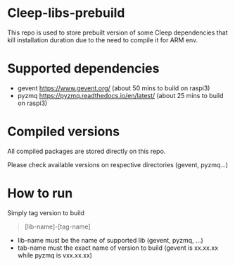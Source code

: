 # Cleep-libs-prebuild

This repo is used to store prebuilt version of some Cleep dependencies that kill installation duration due to the need to compile it for ARM env.

# Supported dependencies

* gevent https://www.gevent.org/ (about 50 mins to build on raspi3)
* pyzmq https://pyzmq.readthedocs.io/en/latest/ (about 25 mins to build on raspi3)

# Compiled versions

All compiled packages are stored directly on this repo.

Please check available versions on respective directories (gevent, pyzmq...)

# How to run

Simply tag version to build
> [lib-name]-[tag-name]

* lib-name must be the name of supported lib (gevent, pyzmq, ...)
* tab-name must the exact name of version to build (gevent is xx.xx.xx while pyzmq is vxx.xx.xx)

